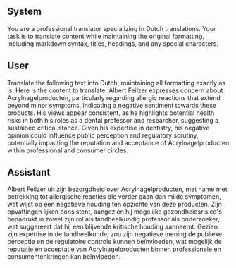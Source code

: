## System

You are a professional translator specializing in Dutch translations. 
Your task is to translate content while maintaining the original formatting, including markdown syntax, 
titles, headings, and any special characters.

## User

Translate the following text into Dutch, maintaining all formatting exactly as is.
Here is the content to translate:
Albert Feilzer expresses concern about Acrylnagelproducten, particularly regarding allergic reactions that extend beyond minor symptoms, indicating a negative sentiment towards these products. His views appear consistent, as he highlights potential health risks in both his roles as a dental professor and researcher, suggesting a sustained critical stance. Given his expertise in dentistry, his negative opinion could influence public perception and regulatory scrutiny, potentially impacting the reputation and acceptance of Acrylnagelproducten within professional and consumer circles.

## Assistant

Albert Feilzer uit zijn bezorgdheid over Acrylnagelproducten, met name met betrekking tot allergische reacties die verder gaan dan milde symptomen, wat wijst op een negatieve houding ten opzichte van deze producten. Zijn opvattingen lijken consistent, aangezien hij mogelijke gezondheidsrisico's benadrukt in zowel zijn rol als tandheelkundig professor als onderzoeker, wat suggereert dat hij een blijvende kritische houding aanneemt. Gezien zijn expertise in de tandheelkunde, zou zijn negatieve mening de publieke perceptie en de regulatoire controle kunnen beïnvloeden, wat mogelijk de reputatie en acceptatie van Acrylnagelproducten binnen professionele en consumentenkringen kan beïnvloeden.


